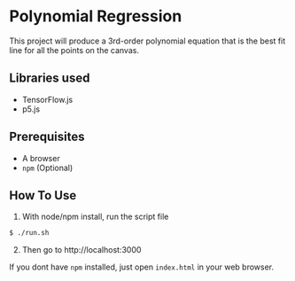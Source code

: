 # Polynomial Regression

This project will produce a 3rd-order polynomial equation that is the best fit line for all the points on the canvas.

## Libraries used

- TensorFlow.js
- p5.js

## Prerequisites
- A browser
- `npm` (Optional)

## How To Use
1. With node/npm install, run the script file
```bash
$ ./run.sh
```
2. Then go to http://localhost:3000


If you dont have `npm` installed, just open `index.html` in your web browser.
